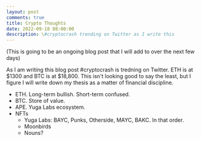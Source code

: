 ```yaml
---
layout: post
comments: true
title: Crypto Thoughts
date: 2022-09-18 08:00:00
description: \#cryptocrash trending on Twitter as I write this
---
```

(This is going to be an ongoing blog post that I will add to over the next few days)

As I am writing this blog post \#cryptocrash is tredning on Twitter. ETH is at $1300 and BTC is at $18,800. This isn't looking good to say the least, but I figure I will write down my thesis as a matter of financial discipline.

  * ETH. Long-term bullish. Short-term confused.
  * BTC. Store of value.
  * APE. Yuga Labs ecosystem.
  * NFTs
    * Yuga Labs: BAYC, Punks, Otherside, MAYC, BAKC. In that order.
    * Moonbirds
    * Nouns?
